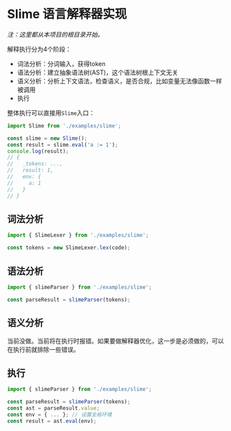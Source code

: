 # Slime 语言解释器实现

*注：这里都从本项目的根目录开始。*

解释执行分为4个阶段：

* 词法分析：分词输入，获得token
* 语法分析：建立抽象语法树(AST)，这个语法树根上下文无关
* 语义分析：分析上下文语法，检查语义，是否合规，比如变量无法像函数一样被调用
* 执行

整体执行可以直接用`Slime`入口：

```javascript
import Slime from './examples/slime';

const slime = new Slime();
const result = slime.eval('a := 1');
console.log(result);
// {
//   _tokens: ...,
//   result: 1,
//   env: {
//     a: 1
//   }
// }
```

## 词法分析

```javascript
import { SlimeLexer } from './examples/slime';

const tokens = new SlimeLexer.lex(code);
```

## 语法分析

```javascript
import { slimeParser } from './examples/slime';

const parseResult = slimeParser(tokens);
```

## 语义分析

当前没做。当前将在执行时报错。如果要做解释器优化，这一步是必须做的，可以在执行前就排除一些错误。

## 执行

```javascript
import { slimeParser } from './examples/slime';

const parseResult = slimeParser(tokens);
const ast = parseResult.value;
const env = { ... }; // 设置全局环境
const result = ast.eval(env);
```